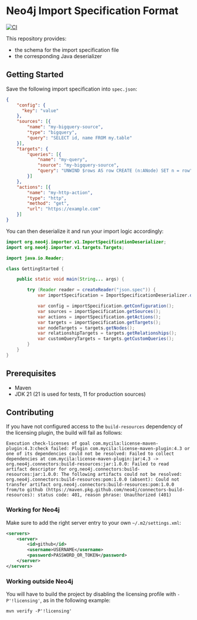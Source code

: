# Neo4j Import Specification Format

[![CI](https://github.com/neo4j/import-spec/actions/workflows/CI.yml/badge.svg)](https://github.com/neo4j/import-spec/actions/workflows/CI.yml)

This repository provides:

 - the schema for the import specification file
 - the corresponding Java deserializer

## Getting Started

Save the following import specification into `spec.json`:

```json
{
    "config": {
      "key": "value"
    },
    "sources": [{
        "name": "my-bigquery-source",
        "type": "bigquery",
        "query": "SELECT id, name FROM my.table"
    }],
    "targets": {
        "queries": [{
            "name": "my-query",
            "source": "my-bigquery-source",
            "query": "UNWIND $rows AS row CREATE (n:ANode) SET n = row"
        }]
    },
    "actions": [{
        "name": "my-http-action",
        "type": "http",
        "method": "get",
        "url": "https://example.com"
    }]
}
```

You can then deserialize it and run your import logic accordingly:

```java
import org.neo4j.importer.v1.ImportSpecificationDeserializer;
import org.neo4j.importer.v1.targets.Targets;

import java.io.Reader;

class GettingStarted {

    public static void main(String... args) {

        try (Reader reader = createReader("json.spec")) {
            var importSpecification = ImportSpecificationDeserializer.deserialize(reader);

            var config = importSpecification.getConfiguration();
            var sources = importSpecification.getSources();
            var actions = importSpecification.getActions();
            var targets = importSpecification.getTargets();
            var nodeTargets = targets.getNodes();
            var relationshipTargets = targets.getRelationships();
            var customQueryTargets = targets.getCustomQueries();
        }
    }
}
```

## Prerequisites

 - Maven
 - JDK 21 (21 is used for tests, 11 for production sources)

## Contributing

If you have not configured access to the `build-resources` dependency of the licensing plugin, the build will fail as follows:

```shell
Execution check-licenses of goal com.mycila:license-maven-plugin:4.3:check failed: Plugin com.mycila:license-maven-plugin:4.3 or one of its dependencies could not be resolved: Failed to collect dependencies at com.mycila:license-maven-plugin:jar:4.3 -> org.neo4j.connectors:build-resources:jar:1.0.0: Failed to read artifact descriptor for org.neo4j.connectors:build-resources:jar:1.0.0: The following artifacts could not be resolved: org.neo4j.connectors:build-resources:pom:1.0.0 (absent): Could not transfer artifact org.neo4j.connectors:build-resources:pom:1.0.0 from/to github (https://maven.pkg.github.com/neo4j/connectors-build-resources): status code: 401, reason phrase: Unauthorized (401)
```

### Working for Neo4j
Make sure to add the right server entry to your own `~/.m2/settings.xml`:

```xml
<servers>
    <server>
        <id>github</id>
        <username>USERNAME</username>
        <password>PASSWORD_OR_TOKEN</password>
    </server>
</servers>
```

### Working outside Neo4j
You will have to build the project by disabling the licensing profile with `-P'!licensing'`, as in the following example:

```shell
mvn verify -P'!licensing'
```
